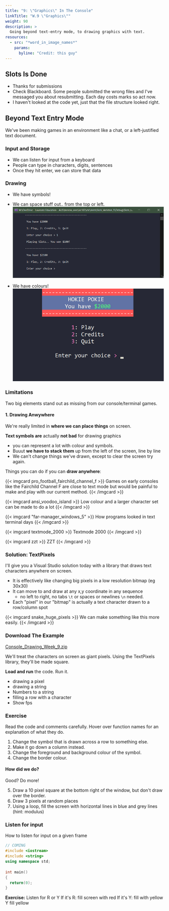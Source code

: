 ```yaml
---
title: "9: \"Graphics\" In The Console"
linkTitle: "W.9 \"Graphics\""
weight: 90
description: >
  Going beyond text-entry mode, to drawing graphics with text.
resources:
  - src: "*word_in_image_names*"
    params:
      byline: "Credit: this guy"
---
```


## Slots Is Done

* Thanks for submissions
* Check Blackboard. Some people submitted the wrong files and I've messaged you about resubmitting. Each day costs marks so act now.
* I haven't looked at the code yet, just that the file structure looked right.

## Beyond Text Entry Mode

We've been making games in an environment like a chat, or a left-justified text document. 

### Input and Storage

* We can listen for input from a keyboard
* People can type in characters, digits, sentences
* Once they hit enter, we can store that data

### Drawing 

* We have symbols!
* We can space stuff out.. from the top or left.
![slots 1](output_slots_skeleton_1.png)

* We have colours!
![termcolor menu](output_termcolor_menu.jpg)

### Limitations

Two big elements stand out as missing from our console/terminal games.

#### 1. Drawing Anwywhere

We're really limited in **where we can place things** on screen. 

**Text symbols are** actually **not bad** for drawing graphics
- you can represent a lot with colour and symbols. 
- Buuut **we have to stack them** up from the left of the screen, line by line
- We can't change things we've drawn, except to clear the screen try again.

Things you can do if you can **draw anywhere**:

{{< imgcard pro_football_fairchild_channel_f >}}
Games on early consoles like the Fairchild Channel F are close to text mode but would be painful to make and play with our current method.
{{< /imgcard >}}

{{< imgcard ansi_voodoo_island >}}
Low colour and a larger character set can be made to do a lot
{{< /imgcard >}}

{{< imgcard "far-manager_windows_5" >}}
How programs looked in text terminal days
{{< /imgcard >}}

{{< imgcard textmode_2000 >}}
Textmode 2000
{{< /imgcard >}}

{{< imgcard zzt >}}
ZZT
{{< /imgcard >}}

### Solution: TextPixels

I'll give you a Visual Studio solution today with a library that draws text characters anywhere on screen. 

* It is effectively like changing big pixels in a low resolution bitmap (eg 30x30)
* It can move to and draw at any x,y coordinate in any sequence
    * no left to right, no tabs `\t` or spaces or newlines `\n` needed.
* Each "pixel" in our "bitmap" is actually a text character drawn to a row/column  spot

{{< imgcard snake_huge_pixels >}}
We can make something like this more easily.
{{< /imgcard >}}

### Download The Example

[Console_Drawing_Week_9.zip](Console_Drawing_Week_9.zip)

We'll treat the characters on screen as giant pixels. Using the TextPixels library, 
they'll be made square.

**Load and run** the code. Run it.

 * drawing a pixel
 * drawing a string
 * Numbers to a string
 * filling a row with a character
 * Show fps

### Exercise

Read the code and comments carefully. Hover over function names for an explanation of what they do.

1. Change the symbol that is drawn across a row to something else.
2. Make it go down a column instead.
3. Change the foreground and background colour of the symbol.
4. Change the border colour.

#### How did we do?

Good? Do more!

5. Draw a 10 pixel square at the bottom right of the window, but don't draw over the border.
6. Draw 3 pixels at random places
7. Using a loop, fill the screen with horizontal lines in blue and grey lines (hint: modulus)


### Listen for input 
How to listen for input on a given frame

```cpp {.line-numbers}
// COMING
#include <iostream>
#include <string>
using namespace std;

int main()
{
  return(0);
}
```

**Exercise:**
Listen for R  or Y
If it's R:
  fill screen with red
If it's Y: fill with yellow  
  Y fill yellow



<!--
## New Game Loop

We've been waiting for input and reacting. Most modern games don't work that way.

### FPS

30, 60, 144 frames per second? How long is your output on screen before it's redrawn again? There are **1000 milliseconds in a second**. 1000 / fps gives us the **time on screen**.

| FPS                        | Time (ms) per frame               |
|--------                    |-----------------------------------|
| **30** (console)           | 1000/30  = **33.3ms**             | 
| **60** (most monitors)     | 1000/60  = **16.6ms**             | 
| **144** (gaming monitor)   | 1000/144 = **6.9ms**              | 

### Our Old Game Loop

Here's the game loop we know so far, in pseudocode:

```
while (player hasn't quit)
  Display a prompt (output), asking player for input
  Wait for input.......
  process input.
  Display results of processing
end while

show quit message
```

### Animated Game Loop

We can't just leave output on the screen for as long as the player takes to react. Things have to move! At 60fps!

A new game loop:

```
while (player hasn't quit)
  check for input
  update state of all things in game
  draw graphics to screen
end while
```

### Pixels

A grid. 

Starts top left, ends bottom right. Need a graphic.

5 cells by 5 cells:

0 1 2 3 4  
1 1 2 3 4  
2 2 2 3 4  
3 3 3 3 4  
4 4 4 4 4  

Notice something very important: it starts at 0! Drawing last cell of screen is 4,4.
-->